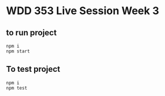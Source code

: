 # WDD 353 Live Session Week 3

## to run project

```shell
npm i
npm start
```

## To test project

```shell
npm i
npm test
```
